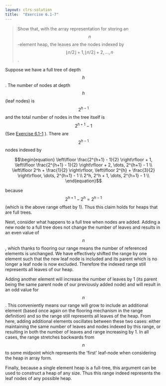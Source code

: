 ```yaml
---
layout: clrs-solution
title:  "Exercise 6.1-7"
---
```

>Show that, with the array representation for storing an $$n$$-element heap, the leaves are the nodes indexed by $$\lfloor n/2 \rfloor + 1, \lfloor n/2 \rfloor + 2, \dots, n$$.

Suppose we have a full tree of depth $$h$$. The number of nodes at depth $$h$$ (leaf nodes) is $$2^{h-1}$$ and the total number of nodes in the tree itself is $$2^{h+1}-1$$ (See [Exercise 6.1-1](/CLRS/solutions/06/e6.1-1) ). There are $$2^{h-1}$$ nodes indexed by 

$$\begin{equation}
\left\lfloor \frac{2^{h+1} - 1}{2} \right\rfloor + 1, \left\lfloor \frac{2^{h+1} - 1}{2} \right\rfloor + 2, \dots, 2^{h+1} - 1 \\
\left\lfloor 2^h + \frac{1}{2} \right\rfloor, \left\lfloor 2^{h} + \frac{3}{2} \right\rfloor, \dots, 2^{h+1} - 1 \\
2^h, 2^h + 1, \dots, 2^{h+1} - 1 \\
\end{equation}$$

because $$2^{h+1} - 2^{h} = 2^{h-1}$$ (which is the above range offset by 1). Thus this claim holds for heaps that are full trees.

Next, consider what happens to a full tree when nodes are added. Adding a new node to a full tree does not change the number of leaves and results in an even value of $$n$$, which thanks to flooring our range means the number of referenced elements is unchanged. We have effectively shifted the range by one element such that the new leaf node is included and its parent which is no longer a leaf node is now excluded.  Therefore the indexed range still represents all leaves of our heap.

Adding another element will increase the number of leaves by 1 (its parent being the same parent node of our previously added node) and will result in an odd value for $$n$$. This conveniently means our range will grow to include an additional element (based once again on the flooring mechanism in the range definition) and so the range still represents all leaves of the heap. From here, adding additional elements oscillates between these two cases: either maintaining the same number of leaves and nodes indexed by this range, or resulting in both the number of leaves and range increasing by 1. In all cases, the range stretches backwards from $$n$$ to some midpoint which represents the 'first' leaf-node when considering the heap in array form.

Finally, because a single element heap is a full-tree, this argument can be used to construct a heap of any size. Thus this range indeed represents the leaf nodes of any possible heap.
